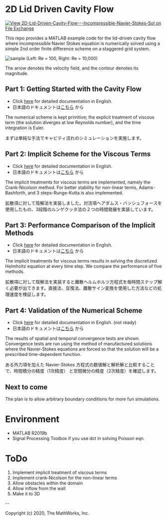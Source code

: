 # 2D Lid Driven Cavity Flow
[![View 2D-Lid-Driven-Cavity-Flow---Incompressible-Navier-Stokes-Sol on File Exchange](https://www.mathworks.com/matlabcentral/images/matlab-file-exchange.svg)](https://www.mathworks.com/matlabcentral/fileexchange/74483-2d-lid-driven-cavity-flow-incompressible-navier-stokes-sol)

This repo provides a MATLAB example code for the lid-driven cavity flow where incompressible 
Navier Stokes equation is numerically solved using a simple 2nd order finite difference scheme on a staggered grid system.

![sample](./gif/animation_sample1e2and1e4.gif)
(Left: Re = 100, Right: Re = 10,000)

The arrow denotes the velocity field, and the contour denotes its magnitude.

## Part 1: Getting Started with the Cavity Flow

- Click [here](./docs_part1/vanilaCavityFlow_EN.md) for detailed documentation in English.
- 日本語のドキュメントは[こちら](./docs_part1/vanilaCavityFlow_JP.md) から

The numerical scheme is kept primitive; the explicit treatment of viscous term (the solution diverges at low Reynolds number), and the time integration is Euler.

まずは単純な手法でキャビティ流れのシミュレーションを実施します。

## Part 2: Implicit Scheme for the Viscous Terms

- Click [here](./docs_part2/vanilaCavityFlowImplicit_EN.md) for detailed documentation in English.
- 日本語のドキュメントは[こちら](./docs_part2/vanilaCavityFlowImplicit_JP.md) から

The implicit treatments for viscous terms are implemented, namely the Crank-Nicolson method. For better stability for non-linear terms, Adams-Bashforth, and 3 steps-Runge-Kutta is also implemented. 

拡散項に対して陰解法を実装しました。対流項へアダムス・バッシュフォースを使用したもの、3段階のルンゲクッタ法の２つの時間発展を実装しています。

## Part 3: Performance Comparison of the Implicit Methods

- Click [here](./docs_part3/vanilaCavityFlowHelmholtzSolver_EN.md) for detailed documentation in English.
- 日本語のドキュメントは[こちら](./docs_part3/vanilaCavityFlowHelmholtzSolver_JP.md) から

The implicit treatments for viscous terms results in solving the discretized Helmholtz equation at every time step. We compare the performance of five methods.

拡散項に対して陰解法を実装すると離散ヘルムホルツ方程式を毎時間ステップ解く必要が出てきます。直接法、反復法、離散サイン変換を使用した方法などの処理速度を検証します。


## Part 4: Validation of the Numerical Scheme

- Click [here](./docs_part4/NSSolverValidation_EN.md) for detailed documentation in English. (not ready)
- 日本語のドキュメントは[こちら](./docs_part4/NSSolverValidation_JP_JP.md) から

The results of spatial and temporal convergence tests are shown. Convergence tests are run using the method of manufactured solutions where the Navier-Stokes equations are forced so that
the solution will be a prescribed time-dependent function.

ある外力項を加えた Navier-Stokes 方程式の数値解と解析解と比較することで、時間積分の精度（1次精度） と空間微分の精度（2次精度）を確認します。


## Next to come

The plan is to allow arbitrary boundary conditions for more fun simulations.




# Environment

- MATLAB R2019b
- Signal Processing Toolbox if you use dct in solving Poisson eqn.

# ToDo

1. Implement implicit treatment of viscous terms
2. Implement crank-Nicolson for the non-linear terms
3. Allow obstacles within the domain
4. Allow inflow from the wall
5. Make it to 3D

--

Copyright (c) 2020, The MathWorks, Inc.
